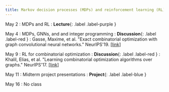 ```yaml
---
title: Markov decision processes (MDPs) and reinforcement learning (RL)
---
```


May 2
: MDPs and RL
  : **Lecture**{: .label .label-purple }

May 4
: MDPs, GNNs, and and integer programming
  : **Discussion**{: .label .label-red }
: Gasse, Maxime, et al. "Exact combinatorial optimization with graph convolutional neural networks." NeurIPS'19. [[link]](https://arxiv.org/pdf/1906.01629.pdf)

May 9
: RL for combinatorial optimization
  : **Discussion**{: .label .label-red }
: Khalil, Elias, et al. "Learning combinatorial optimization algorithms over graphs." NeurIPS'17. [[link]](https://proceedings.neurips.cc/paper/2017/file/d9896106ca98d3d05b8cbdf4fd8b13a1-Paper.pdf)

May 11
: Midterm project presentations
  : **Project**{: .label .label-blue }

May 16
: No class
